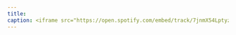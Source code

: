```yaml
---
title: 
caption: <iframe src="https://open.spotify.com/embed/track/7jnmX54Lptyz6EVCDelkFl" width="100%" height="80" frameBorder="0" allowtransparency="true" allow="encrypted-media"></iframe>
---
```

